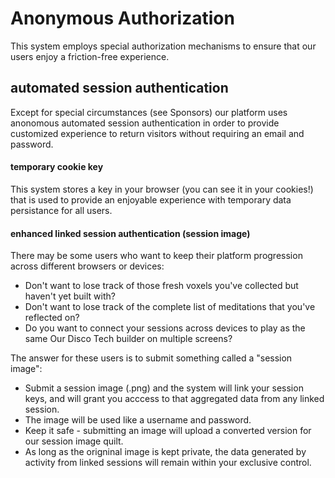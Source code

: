 # Anonymous Authorization
This system employs special authorization mechanisms to ensure that our users enjoy a friction-free experience.

## automated session authentication
Except for special circumstances (see Sponsors) our platform uses anonomous automated session authentication in order to provide customized experience to return visitors without requiring an email and password.

#### temporary cookie key
This system stores a key in your browser (you can see it in your cookies!) that is used to provide an enjoyable experience with temporary data persistance for all users.

#### enhanced linked session authentication (session image)
There may be some users who want to keep their platform progression across different browsers or devices:

- Don't want to lose track of those fresh voxels you've collected but haven't yet built with? 
- Don't want to lose track of the complete list of meditations that you've reflected on?
- Do you want to connect your sessions across devices to play as the same Our Disco Tech builder on multiple screens?

The answer for these users is to submit something called a "session image":

- Submit a session image (.png) and the system will link your session keys, and will grant you acccess to that aggregated data from any linked session.
- The image will be used like a username and password.
- Keep it safe - submitting an image will upload a converted version for our session image quilt. 
- As long as the origninal image is kept private, the data generated by activity from linked sessions will remain within your exclusive control.
